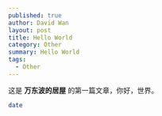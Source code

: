 ```yaml
---
published: true
author: David Wan
layout: post
title: Hello World
category: Other
summary: Hello World
tags:
  - Other
---
```


这是 **万东波的居屋** 的第一篇文章，你好，世界。

``` bash
date
```
